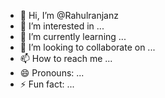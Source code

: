 - 👋 Hi, I’m @Rahulranjanz
- 👀 I’m interested in ...
- 🌱 I’m currently learning ...
- 💞️ I’m looking to collaborate on ...
- 📫 How to reach me ...
- 😄 Pronouns: ...
- ⚡ Fun fact: ...

<!---
Rahulranjanz/Rahulranjanz is a ✨ special ✨ repository because its `README.md` (this file) appears on your GitHub profile.
You can click the Preview link to take a look at your changes.
--->

